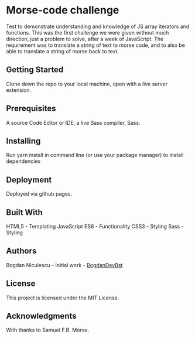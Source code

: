 # Morse-code challenge

Test to demonstrate understanding and knowledge of JS array iterators and functions. This was the first challenge we were given without much direction, just a problem to solve, after a week of JavaScript. The requirement was to translate a string of text to morse code, and to also be able to translate a string of morse back to text.

## Getting Started

Clone down the repo to your local machine, open with a live server extension.

## Prerequisites

A source Code Editor or IDE, a live Sass compiler, Sass.

## Installing

Run yarn install in command line (or use your package manager) to install dependencies

## Deployment

Deployed via github pages.

## Built With

HTML5 - Templating
JavaScript ES6 - Functionality
CSS3 - Styling
Sass - Styling

## Authors

Bogdan Niculescu - Initial work - [BogdanDevBst](https://github.com/BogdanDevBst)

## License

This project is licensed under the MIT License.

## Acknowledgments

With thanks to Samuel F.B. Morse.
